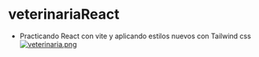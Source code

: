 # veterinariaReact
- Practicando React con vite y aplicando estilos nuevos con Tailwind css
[![veterinaria.png](https://i.postimg.cc/y62w2HX3/veterinaria.png)](https://postimg.cc/xqyxbBZ9)
